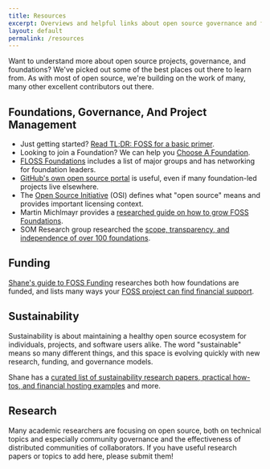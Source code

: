 ```yaml
---
title: Resources
excerpt: Overviews and helpful links about open source governance and foundations.
layout: default
permalink: /resources
---
```


Want to understand more about open source projects, governance, and foundations?  We've picked out some of the best places out there to learn from.  As with most of open source, we're building on the work of many, many other excellent contributors out there.

## Foundations, Governance, And Project Management

- Just getting started?  [Read TL;DR: FOSS for a basic primer](https://tldrfoss.com).
- Looking to join a Foundation?  We can help you [Choose A Foundation](https://chooseafoundation.com).
- [FLOSS Foundations](https://flossfoundations.org/) includes a list of major groups and has networking for foundation leaders.
- [GitHub's own open source portal](https://github.com/open-source) is useful, even if many foundation-led projects live elsewhere.
- The [Open Source Initiative](https://opensource.org/) (OSI) defines what "open source" means and provides important licensing context.
- Martin Michlmayr provides a [researched guide on how to grow FOSS Foundations](https://www.cyrius.com/foss-foundations/).
- SOM Research group researched the [scope, transparency, and independence of over 100 foundations](https://som-research.github.io/OSSFoundations/).

## Funding

[Shane's guide to FOSS Funding](https://fossfunding.com/) researches both how foundations are funded, and lists many ways your [FOSS project can find financial support](https://fossfunding.com/#how-are-individual-projects-or-maintainers-funded).

## Sustainability

Sustainability is about maintaining a healthy open source ecosystem for individuals, projects, and software users alike.  The word "sustainable" means so many different things, and this space is evolving quickly with new research, funding, and governance models.

Shane has a [curated list of sustainability research papers, practical how-tos, and financial hosting examples](https://www.zotero.org/groups/5030713/foss-sustainability/items) and more.

## Research

Many academic researchers are focusing on open source, both on technical topics and especially community governance and the effectiveness of distributed communities of collaborators.  If you have useful research papers or topics to add here, please submit them!
